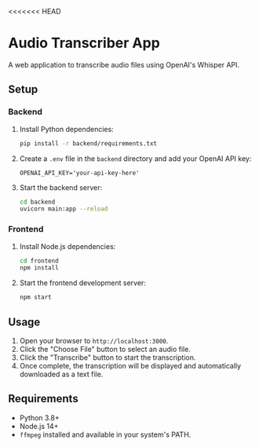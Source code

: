 <<<<<<< HEAD
# Audio Transcriber App

A web application to transcribe audio files using OpenAI's Whisper API.

## Setup

### Backend

1.  Install Python dependencies:

    ```bash
    pip install -r backend/requirements.txt
    ```

2.  Create a `.env` file in the `backend` directory and add your OpenAI API key:

    ```
    OPENAI_API_KEY='your-api-key-here'
    ```

3.  Start the backend server:

    ```bash
    cd backend
    uvicorn main:app --reload
    ```

### Frontend

1.  Install Node.js dependencies:

    ```bash
    cd frontend
    npm install
    ```

2.  Start the frontend development server:

    ```bash
    npm start
    ```

## Usage

1.  Open your browser to `http://localhost:3000`.
2.  Click the "Choose File" button to select an audio file.
3.  Click the "Transcribe" button to start the transcription.
4.  Once complete, the transcription will be displayed and automatically downloaded as a text file.

## Requirements

-   Python 3.8+
-   Node.js 14+
-   `ffmpeg` installed and available in your system's PATH.

